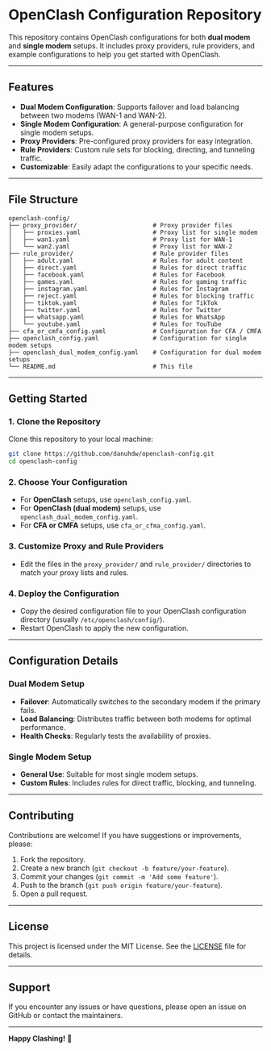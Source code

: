 # OpenClash Configuration Repository

This repository contains OpenClash configurations for both **dual modem** and **single modem** setups. It includes proxy providers, rule providers, and example configurations to help you get started with OpenClash.

---

## **Features**
- **Dual Modem Configuration**: Supports failover and load balancing between two modems (WAN-1 and WAN-2).
- **Single Modem Configuration**: A general-purpose configuration for single modem setups.
- **Proxy Providers**: Pre-configured proxy providers for easy integration.
- **Rule Providers**: Custom rule sets for blocking, directing, and tunneling traffic.
- **Customizable**: Easily adapt the configurations to your specific needs.

---

## **File Structure**
```
openclash-config/
├── proxy_provider/                     # Proxy provider files
│   ├── proxies.yaml                    # Proxy list for single modem
│   ├── wan1.yaml                       # Proxy list for WAN-1
│   └── wan2.yaml                       # Proxy list for WAN-2
├── rule_provider/                      # Rule provider files
│   ├── adult.yaml                      # Rules for adult content
│   ├── direct.yaml                     # Rules for direct traffic
│   ├── facebook.yaml                   # Rules for Facebook
│   ├── games.yaml                      # Rules for gaming traffic
│   ├── instagram.yaml                  # Rules for Instagram
│   ├── reject.yaml                     # Rules for blocking traffic
│   ├── tiktok.yaml                     # Rules for TikTok
│   ├── twitter.yaml                    # Rules for Twitter
│   ├── whatsapp.yaml                   # Rules for WhatsApp
│   └── youtube.yaml                    # Rules for YouTube
├── cfa_or_cmfa_config.yaml             # Configuration for CFA / CMFA
├── openclash_config.yaml               # Configuration for single modem setups
├── openclash_dual_modem_config.yaml    # Configuration for dual modem setups
└── README.md                           # This file
```

---

## **Getting Started**

### **1. Clone the Repository**
Clone this repository to your local machine:
```bash
git clone https://github.com/danuhdw/openclash-config.git
cd openclash-config
```

### **2. Choose Your Configuration**
- For **OpenClash** setups, use `openclash_config.yaml`.
- For **OpenClash (dual modem)** setups, use `openclash_dual_modem_config.yaml`.
- For **CFA or CMFA** setups, use `cfa_or_cfma_config.yaml`.

### **3. Customize Proxy and Rule Providers**
- Edit the files in the `proxy_provider/` and `rule_provider/` directories to match your proxy lists and rules.

### **4. Deploy the Configuration**
- Copy the desired configuration file to your OpenClash configuration directory (usually `/etc/openclash/config/`).
- Restart OpenClash to apply the new configuration.

---

## **Configuration Details**

### **Dual Modem Setup**
- **Failover**: Automatically switches to the secondary modem if the primary fails.
- **Load Balancing**: Distributes traffic between both modems for optimal performance.
- **Health Checks**: Regularly tests the availability of proxies.

### **Single Modem Setup**
- **General Use**: Suitable for most single modem setups.
- **Custom Rules**: Includes rules for direct traffic, blocking, and tunneling.

---

## **Contributing**
Contributions are welcome! If you have suggestions or improvements, please:
1. Fork the repository.
2. Create a new branch (`git checkout -b feature/your-feature`).
3. Commit your changes (`git commit -m 'Add some feature'`).
4. Push to the branch (`git push origin feature/your-feature`).
5. Open a pull request.

---

## **License**
This project is licensed under the MIT License. See the [LICENSE](LICENSE) file for details.

---

## **Support**
If you encounter any issues or have questions, please open an issue on GitHub or contact the maintainers.

---

**Happy Clashing!** 🚀

